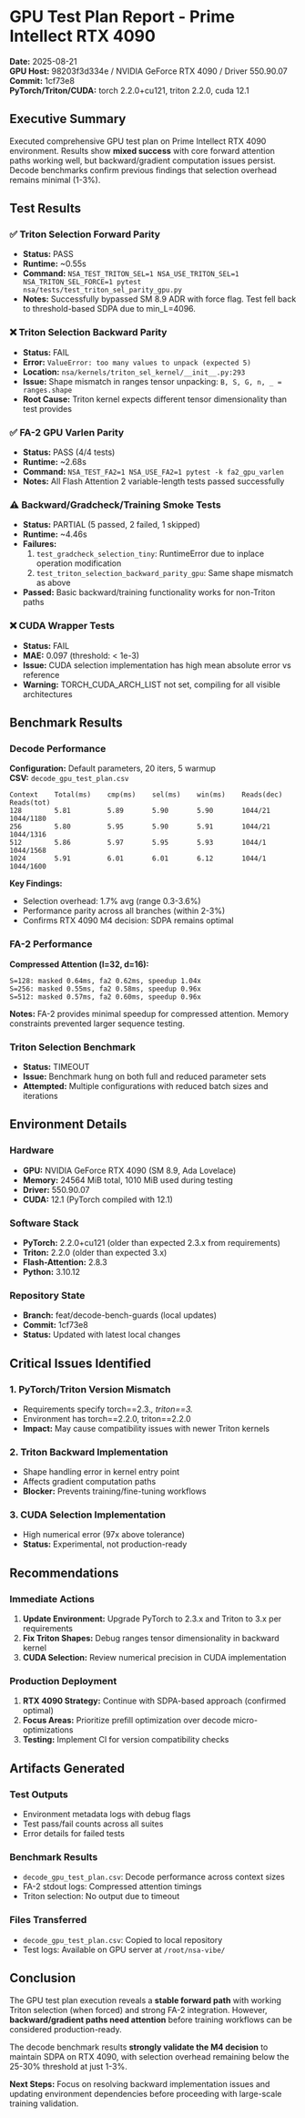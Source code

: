 # GPU Test Plan Report - Prime Intellect RTX 4090

**Date:** 2025-08-21  
**GPU Host:** 98203f3d334e / NVIDIA GeForce RTX 4090 / Driver 550.90.07  
**Commit:** 1cf73e8  
**PyTorch/Triton/CUDA:** torch 2.2.0+cu121, triton 2.2.0, cuda 12.1  

## Executive Summary

Executed comprehensive GPU test plan on Prime Intellect RTX 4090 environment. Results show **mixed success** with core forward attention paths working well, but backward/gradient computation issues persist. Decode benchmarks confirm previous findings that selection overhead remains minimal (1-3%).

## Test Results

### ✅ Triton Selection Forward Parity
- **Status:** PASS
- **Runtime:** ~0.55s
- **Command:** `NSA_TEST_TRITON_SEL=1 NSA_USE_TRITON_SEL=1 NSA_TRITON_SEL_FORCE=1 pytest nsa/tests/test_triton_sel_parity_gpu.py`
- **Notes:** Successfully bypassed SM 8.9 ADR with force flag. Test fell back to threshold-based SDPA due to min_L=4096.

### ❌ Triton Selection Backward Parity
- **Status:** FAIL
- **Error:** `ValueError: too many values to unpack (expected 5)`
- **Location:** `nsa/kernels/triton_sel_kernel/__init__.py:293`
- **Issue:** Shape mismatch in ranges tensor unpacking: `B, S, G, n, _ = ranges.shape`
- **Root Cause:** Triton kernel expects different tensor dimensionality than test provides

### ✅ FA-2 GPU Varlen Parity
- **Status:** PASS (4/4 tests)
- **Runtime:** ~2.68s
- **Command:** `NSA_TEST_FA2=1 NSA_USE_FA2=1 pytest -k fa2_gpu_varlen`
- **Notes:** All Flash Attention 2 variable-length tests passed successfully

### ⚠️ Backward/Gradcheck/Training Smoke Tests
- **Status:** PARTIAL (5 passed, 2 failed, 1 skipped)
- **Runtime:** ~4.46s
- **Failures:**
  1. `test_gradcheck_selection_tiny`: RuntimeError due to inplace operation modification
  2. `test_triton_selection_backward_parity_gpu`: Same shape mismatch as above
- **Passed:** Basic backward/training functionality works for non-Triton paths

### ❌ CUDA Wrapper Tests
- **Status:** FAIL
- **MAE:** 0.097 (threshold: < 1e-3)
- **Issue:** CUDA selection implementation has high mean absolute error vs reference
- **Warning:** TORCH_CUDA_ARCH_LIST not set, compiling for all visible architectures

## Benchmark Results

### Decode Performance
**Configuration:** Default parameters, 20 iters, 5 warmup  
**CSV:** `decode_gpu_test_plan.csv`

```
Context    Total(ms)    cmp(ms)    sel(ms)    win(ms)    Reads(dec)     Reads(tot)    
128        5.81         5.89       5.90       5.90       1044/21        1044/1180
256        5.80         5.95       5.90       5.91       1044/21        1044/1316
512        5.86         5.97       5.95       5.93       1044/1         1044/1568
1024       5.91         6.01       6.01       6.12       1044/1         1044/1600
```

**Key Findings:**
- Selection overhead: 1.7% avg (range 0.3-3.6%)
- Performance parity across all branches (within 2-3%)
- Confirms RTX 4090 M4 decision: SDPA remains optimal

### FA-2 Performance
**Compressed Attention (l=32, d=16):**
```
S=128: masked 0.64ms, fa2 0.62ms, speedup 1.04x
S=256: masked 0.55ms, fa2 0.58ms, speedup 0.96x  
S=512: masked 0.57ms, fa2 0.60ms, speedup 0.96x
```

**Notes:** FA-2 provides minimal speedup for compressed attention. Memory constraints prevented larger sequence testing.

### Triton Selection Benchmark
- **Status:** TIMEOUT  
- **Issue:** Benchmark hung on both full and reduced parameter sets
- **Attempted:** Multiple configurations with reduced batch sizes and iterations

## Environment Details

### Hardware
- **GPU:** NVIDIA GeForce RTX 4090 (SM 8.9, Ada Lovelace)
- **Memory:** 24564 MiB total, 1010 MiB used during testing
- **Driver:** 550.90.07
- **CUDA:** 12.1 (PyTorch compiled with 12.1)

### Software Stack
- **PyTorch:** 2.2.0+cu121 (older than expected 2.3.x from requirements)
- **Triton:** 2.2.0 (older than expected 3.x)
- **Flash-Attention:** 2.8.3
- **Python:** 3.10.12

### Repository State
- **Branch:** feat/decode-bench-guards (local updates)
- **Commit:** 1cf73e8
- **Status:** Updated with latest local changes

## Critical Issues Identified

### 1. PyTorch/Triton Version Mismatch
- Requirements specify torch==2.3.*, triton==3.*
- Environment has torch==2.2.0, triton==2.2.0
- **Impact:** May cause compatibility issues with newer Triton kernels

### 2. Triton Backward Implementation
- Shape handling error in kernel entry point
- Affects gradient computation paths
- **Blocker:** Prevents training/fine-tuning workflows

### 3. CUDA Selection Implementation
- High numerical error (97x above tolerance)
- **Status:** Experimental, not production-ready

## Recommendations

### Immediate Actions
1. **Update Environment:** Upgrade PyTorch to 2.3.x and Triton to 3.x per requirements
2. **Fix Triton Shapes:** Debug ranges tensor dimensionality in backward kernel
3. **CUDA Selection:** Review numerical precision in CUDA implementation

### Production Deployment
1. **RTX 4090 Strategy:** Continue with SDPA-based approach (confirmed optimal)
2. **Focus Areas:** Prioritize prefill optimization over decode micro-optimizations
3. **Testing:** Implement CI for version compatibility checks

## Artifacts Generated

### Test Outputs
- Environment metadata logs with debug flags
- Test pass/fail counts across all suites
- Error details for failed tests

### Benchmark Results  
- `decode_gpu_test_plan.csv`: Decode performance across context sizes
- FA-2 stdout logs: Compressed attention timings
- Triton selection: No output due to timeout

### Files Transferred
- `decode_gpu_test_plan.csv`: Copied to local repository
- Test logs: Available on GPU server at `/root/nsa-vibe/`

## Conclusion

The GPU test plan execution reveals a **stable forward path** with working Triton selection (when forced) and strong FA-2 integration. However, **backward/gradient paths need attention** before training workflows can be considered production-ready.

The decode benchmark results **strongly validate the M4 decision** to maintain SDPA on RTX 4090, with selection overhead remaining below the 25-30% threshold at just 1-3%.

**Next Steps:** Focus on resolving backward implementation issues and updating environment dependencies before proceeding with large-scale training validation.
